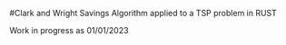 #Clark and Wright Savings Algorithm applied to a TSP problem in RUST

Work in progress as 01/01/2023